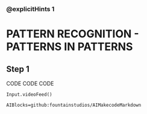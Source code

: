 ### @explicitHints 1

# PATTERN RECOGNITION -  PATTERNS IN PATTERNS

## Step 1
CODE CODE CODE


```ghost
Input.videoFeed()
```

```package
AIBlocks=github:fountainstudios/AIMakecodeMarkdown
```
